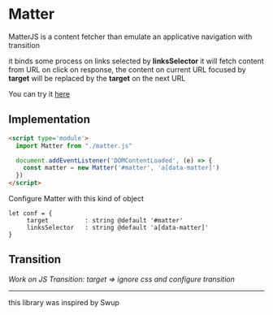 # Matter

MatterJS is a content fetcher than emulate an applicative navigation with transition

it binds some process on links selected by **linksSelector**
it will fetch content from URL on click
on response, the content on current URL focused by **target** will be replaced by the **target** on the next URL

You can try it <a href="https://codepen.io/gwenlacosse/project/full/AJzPqj" target="_blank">here</a>

## Implementation

```HTML
<script type='module'>  
  import Matter from "./matter.js"

  document.addEventListener('DOMContentLoaded', (e) => {
    const matter = new Matter('#matter', 'a[data-matter]')
  })
</script>
```

Configure Matter with this kind of object

```JS
let conf = {
     target          : string @default '#matter'
     linksSelector   : string @default 'a[data-matter]'
}
```

## Transition

*_Work on JS Transition: target => ignore css and configure transition_*
___________________________

 
this library was inspired by Swup
